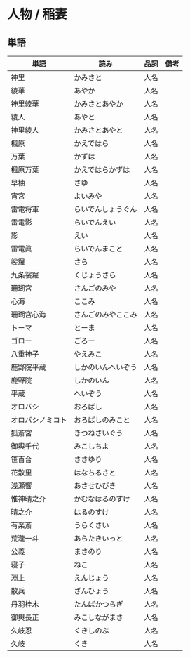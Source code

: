 # 人物 / 稲妻

## 単語

|単語|読み|品詞|備考|
|---|---|---|---|
|神里|かみさと|人名||
|綾華|あやか|人名||
|神里綾華|かみさとあやか|人名||
|綾人|あやと|人名||
|神里綾人|かみさとあやと|人名||
|楓原|かえではら|人名||
|万葉|かずは|人名||
|楓原万葉|かえではらかずは|人名||
|早柚|さゆ|人名||
|宵宮|よいみや|人名||
|雷電将軍|らいでんしょうぐん|人名||
|雷電影|らいでんえい|人名||
|影|えい|人名||
|雷電眞|らいでんまこと|人名||
|裟羅|さら|人名||
|九条裟羅|くじょうさら|人名||
|珊瑚宮|さんごのみや|人名||
|心海|ここみ|人名||
|珊瑚宮心海|さんごのみやここみ|人名||
|トーマ|とーま|人名||
|ゴロー|ごろー|人名||
|八重神子|やえみこ|人名||
|鹿野院平蔵|しかのいんへいぞう|人名||
|鹿野院|しかのいん|人名||
|平蔵|へいぞう|人名||
|オロバシ|おろばし|人名||
|オロバシノミコト|おろばしのみこと|人名||
|狐斎宮|きつねさいぐう|人名||
|御輿千代|みこしちよ|人名||
|笹百合|ささゆり|人名||
|花散里|はなちるさと|人名||
|浅瀬響|あさせひびき|人名||
|惟神晴之介|かむなはるのすけ|人名||
|晴之介|はるのすけ|人名||
|有楽斎|うらくさい|人名||
|荒瀧一斗|あらたきいっと|人名||
|公義|まさのり|人名||
|寝子|ねこ|人名||
|淵上|えんじょう|人名||
|散兵|ざんひょう|人名||
|丹羽桂木|たんばかつらぎ|人名||
|御輿長正|みこしながまさ|人名||
|久岐忍|くきしのぶ|人名||
|久岐|くき|人名||